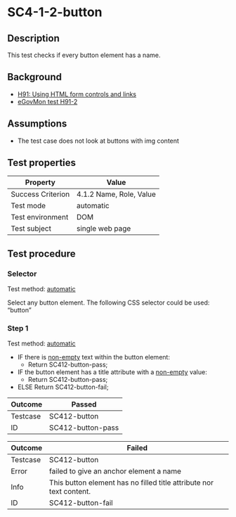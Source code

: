 # SC4-1-2-button

## Description
This test checks if every button element has a name.


## Background
- [H91: Using HTML form controls and links](http://www.w3.org/TR/2014/NOTE-WCAG20-TECHS-20140311/H91.html)
- [eGovMon test H91-2](http://wiki.egovmon.no/wiki/SC4.1.2#ID:_H91-2)


## Assumptions
- The test case does not look at buttons with img content


## Test properties
| Property          | Value
|-------------------|----
| Success Criterion | 4.1.2 Name, Role, Value
| Test mode         | automatic
| Test environment  | DOM
| Test subject      | single web page


## Test procedure

### Selector
Test method: [automatic][earl:automatic]

Select any button element. The following CSS selector could be used: “button”

### Step 1
Test method: [automatic][earl:automatic]

- IF there is [non-empty](../definitions/non-empty.md) text within the button element:
  - Return SC412-button-pass;
- IF the button element has a title attribute with a [non-empty](../definitions/non-empty.md) value:
  - Return SC412-button-pass;
- ELSE Return SC412-button-fail;


| Outcome  | Passed
|----------|-----
| Testcase | SC412-button
| ID       | SC412-button-pass

| Outcome  | Failed
|----------|-----
| Testcase | SC412-button
| Error    | failed to give an anchor element a name
| Info     | This button element has no filled title attribute nor text content.
| ID       |  SC412-button-fail



[earl:automatic]: ../earl/automatic.md
[earl:semiauto]: ../earl/semiauto.md
[earl:manual]: ../earl/manual.md